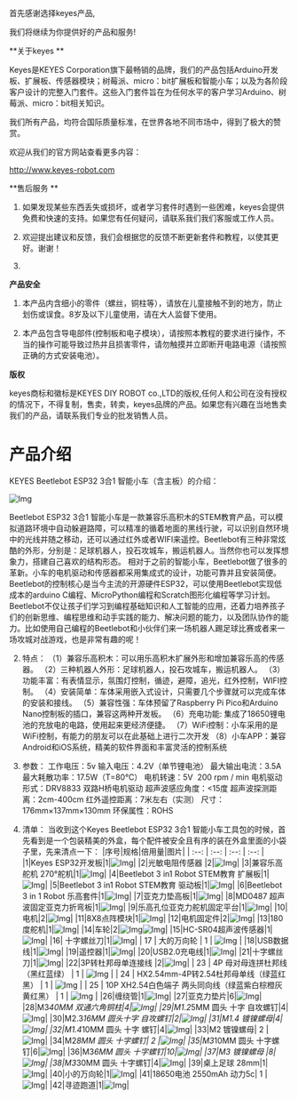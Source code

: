 
首先感谢选择keyes产品,

我们将继续为你提供好的产品和服务!

 **关于keyes **  

Keyes是KEYES Corporation旗下最畅销的品牌，我们的产品包括Arduino开发板、扩展板、传感器模块；树莓派、micro：bit扩展板和智能小车；以及为各阶段客户设计的完整入门套件。这些入门套件旨在为任何水平的客户学习Arduino、树莓派、micro：bit相关知识。

我们所有产品，均符合国际质量标准，在世界各地不同市场中，得到了极大的赞赏。 

欢迎从我们的官方网站查看更多内容：

http://www.keyes-robot.com

 **售后服务 **  

1. 如果发现某些东西丢失或损坏，或者学习套件时遇到一些困难，keyes会提供免费和快速的支持。如果您有任何疑问，请联系我们我们客服或工作人员。

2. 欢迎提出建议和反馈，我们会根据您的反馈不断更新套件和教程，以使其更好。谢谢！
3. 
 **产品安全**  

1. 本产品内含细小的零件（螺丝，铜柱等），请放在儿童接触不到的地方，防止划伤或误食。8岁及以下儿童使用，请在大人监督下使用。

2. 本产品包含导电部件(控制板和电子模块），请按照本教程的要求进行操作，不当的操作可能导致过热并且损害零件，请勿触摸并立即断开电路电源（请按照正确的方式安装电池）。

 **版权** 

keyes商标和徽标是KEYES DIY ROBOT co.,LTD的版权,任何人和公司在没有授权的情况下，不得复制，售卖，转卖，keyes品牌的产品。如果您有兴趣在当地售卖我们的产品，请联系我们专业的批发销售人员。

# 产品介绍

KEYES Beetlebot ESP32 3合1 智能小车（含主板）的介绍：

![Img](/media/img-20230506135405.png)

Beetlebot ESP32 3合1 智能小车是一款兼容乐高积木的STEM教育产品，可以模拟道路环境中自动躲避路障，可以精准的循着地面的黑线行驶，可以识别自然环境中的光线并随之移动，还可以通过红外或者WIFI来遥控。Beetlebot有三种非常炫酷的外形，分别是：足球机器人，投石攻城车，搬运机器人。当然你也可以发挥想象力，搭建自己喜欢的结构形态。
相对于之前的智能小车，Beetlebot做了很多的革新。小车的电机驱动和传感器都采用集成式的设计，功能可靠并且安装简便。Beetlebot的控制核心是当今主流的开源硬件ESP32，可以使用Beetlebot实现低成本的arduino C编程、MicroPython编程和Scratch图形化编程等学习计划。
Beetlebot不仅让孩子们学习到编程基础知识和人工智能的应用，还着力培养孩子们的创新思维、编程思维和动手实践的能力、解决问题的能力，以及团队协作的能力。比如使用自己编程的Beetlebot和小伙伴们来一场机器人踢足球比赛或者来一场攻城对战游戏，也是非常有趣的呢！

 2. 特点：
（1）兼容乐高积木：可以用乐高积木扩展外形和增加兼容乐高的传感器。
（2）三种机器人外形：足球机器人，投石攻城车，搬运机器人。
（3）功能丰富：有表情显示，氛围灯控制，循迹，避障，追光，红外控制，WIFI控制。
（4）安装简单：车体采用嵌入式设计，只需要几个步骤就可以完成车体的安装和接线。
（5）兼容性强：车体预留了Raspberry Pi Pico和Arduino Nano控制板的插口，兼容这两种开发板。
（6）充电功能:  集成了18650锂电池的充放电的电路，使用起来更经济便捷。
（7）WiFi控制：小车采用的是WiFi控制，有能力的朋友可以在此基础上进行二次开发
（8）小车APP：兼容Android和iOS系统，精美的软件界面和丰富灵活的控制系统

 3. 参数：
工作电压：5v
输入电压：4.2V（单节锂电池）
最大输出电流：3.5A
最大耗散功率：17.5W（T=80℃）
电机转速：5V  200 rpm / min
电机驱动形式：DRV8833 双路H桥电机驱动
超声波感应角度：<15度
超声波探测距离：2cm-400cm
红外遥控距离：7米左右（实测）
尺寸：176mm×137mm×130mm
环保属性：ROHS

 4. 清单：
当收到这个Keyes Beetlebot ESP32 3合1 智能小车工具包的时候，首先看到是一个包装精美的外盒，每个配件被安全且有序的装在外盒里面的小袋子里，先来清点一下：
|序号|规格|倍用量|图片|
| :--: | :--: | :--: | :--: |
|1|Keyes ESP32开发板|1|![Img](/media/img-20230329084843.png)|
|2|光敏电阻传感器 |2|![Img](/media/img-20230329090316.png)|
|3|兼容乐高舵机 270°舵机|1|![Img](/media/img-20230329085510.png)|
|4|Beetlebot 3 in1 Robot STEM教育 扩展板|1|![Img](/media/img-20230329094428.png)|
|5|Beetlebot 3 in1 Robot STEM教育 驱动板|1|![Img](/media/img-20230329094235.png)|
|6|Beetlebot 3 in 1 Robot 乐高套件|1|![Img](/media/img-20230329094453.png)|
|7|亚克力垫高板|1|![Img](/media/img-20230329094522.png)|
|8|MD0487 超声波固定亚克力折弯板|1|![Img](/media/img-20230329094545.png)|
|9|乐高孔位亚克力舵机固定平台|1|![Img](/media/img-20230329094609.png)|
|10|电机|2|![Img](/media/img-20230329094634.png)|
|11|8X8点阵模块|1|![Img](/media/img-20230329094703.png)|
|12|电机固定件|2|![Img](/media/img-20230329094800.png)|
|13|180度舵机|1|![Img](/media/img-20230329095649.png)|
|14|车轮|2|![Img](/media/img-20230329094835.png)![Img](/media/img-20230329094846.png)|
|15|HC-SR04超声波传感器|1|![Img](/media/img-20230329094906.png)|
|16| 十字螺丝刀|1|![Img](/media/img-20230329094950.png)|
| 17 | 大的万向轮 | 1 | ![Img](/media/img-20230329095005.png) |
|18|USB数据线|1|![Img](/media/img-20230329095029.png)|
|19|遥控器|1|![Img](/media/img-20230329095139.png)|
|20|USB2.0充电线|1|![Img](/media/img-20230329100008.png)|
|21|十字螺丝刀|1|![Img](/media/img-20230329100036.png)|
|22|3P转杜邦母单连接线 |2|![Img](/media/img-20230329105415.png)|
| 23 | 4P 母对母连拼杜邦线（黑红蓝绿） | 1 | ![Img](/media/img-20230329112353.png) |
| 24 | HX2.54mm-4P转2.54杜邦母单线（绿蓝红黑） | 1 | ![Img](/media/img-20230329105543.png) |
| 25 | 10P XH2.54白色端子 两头同向线（绿蓝紫白棕橙灰黄红黑） | 1 | ![Img](/media/img-20230329105609.png) |
|26|缠绕管|1|![Img](/media/img-20230329105638.png)|
|27|亚克力垫片|6|![Img](/media/img-20230329110019.png)|
|28|M3*40MM 双通六角铜柱|4|![Img](/media/img-20230329110051.png)|
|29|M1.2*5MM 圆头 十字 自攻螺钉|4|![Img](/media/img-20230329110113.png)|
|30|M2.3*16MM 圆头十字 自攻螺钉|2|![Img](/media/img-20230329110136.png)|
|31|M1.4 镀镍螺母|4|![Img](/media/img-20230329110327.png)|
|32|M1.4*10MM 圆头 十字 螺钉|4|![Img](/media/img-20230329111922.png)|
|33|M2 镀镍螺母| 2 |![Img](/media/img-20230329110504.png)|
|34|M2*8MM 圆头 十字螺钉| 2 |![Img](/media/img-20230329110553.png)|
|35|M3*10MM 圆头 十字螺钉|6|![Img](/media/img-20230329111120.png)|
|36|M3*6MM 圆头 十字螺钉|10|![Img](/media/img-20230329110724.png)|
|37|M3 镀镍螺母 |8|![Img](/media/img-20230329110855.png)|
|38|M3*30MM 圆头 十字螺钉|4|![Img](/media/img-20230329112102.png)|
|39|桌上足球 28mm|1|![Img](/media/img-20230329112125.png)|
|40|小的万向轮|1|![Img](/media/img-20230329112152.png)|
|41|18650电池 2550mAh 动力5c| 1 |![Img](/media/img-20230329112254.png)|
|42|寻迹跑道|1|![Img](/media/img-20230510131229.png)|



